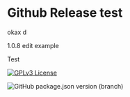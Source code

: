 # Github Release test

okax d

1.0.8 edit example

Test


[![GPLv3 License](https://img.shields.io/badge/License-GPL%20v3-yellow.svg)](https://opensource.org/licenses/)

![GitHub package.json version (branch)](https://img.shields.io/github/package-json/v/fabriziomusacchio/Github-Release-Test/main)
